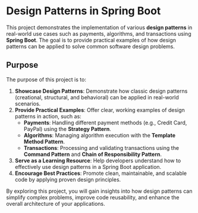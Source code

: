 # Design Patterns in Spring Boot

This project demonstrates the implementation of various **design patterns** in real-world use cases such as payments, algorithms, and transactions using **Spring Boot**. The goal is to provide practical examples of how design patterns can be applied to solve common software design problems.

## Purpose

The purpose of this project is to:
1. **Showcase Design Patterns**: Demonstrate how classic design patterns (creational, structural, and behavioral) can be applied in real-world scenarios.
2. **Provide Practical Examples**: Offer clear, working examples of design patterns in action, such as:
    - **Payments**: Handling different payment methods (e.g., Credit Card, PayPal) using the **Strategy Pattern**.
    - **Algorithms**: Managing algorithm execution with the **Template Method Pattern**.
    - **Transactions**: Processing and validating transactions using the **Command Pattern** and **Chain of Responsibility Pattern**.
3. **Serve as a Learning Resource**: Help developers understand how to effectively use design patterns in a Spring Boot application.
4. **Encourage Best Practices**: Promote clean, maintainable, and scalable code by applying proven design principles.

By exploring this project, you will gain insights into how design patterns can simplify complex problems, improve code reusability, and enhance the overall architecture of your applications.